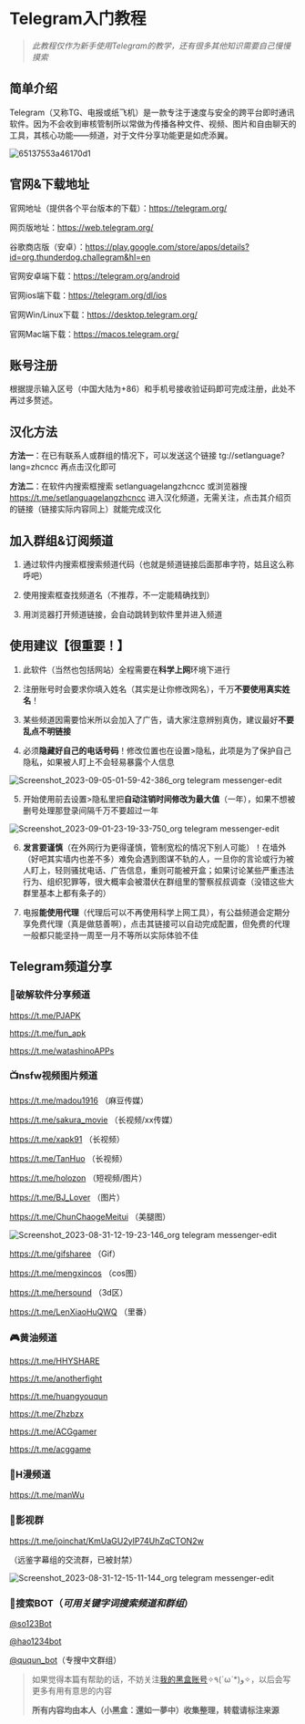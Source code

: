 # Telegram入门教程

>*此教程仅作为新手使用Telegram的教学，还有很多其他知识需要自己慢慢摸索*

## 简单介绍

Telegram（又称TG、电报或纸飞机）是一款专注于速度与安全的跨平台即时通讯软件。因为不会收到审核管制所以常做为传播各种文件、视频、图片和自由聊天的工具，其核心功能——频道，对于文件分享功能更是如虎添翼。

![65137553a46170d1](https://github.com/tuojiaxin/Telegram/assets/104051247/0fb945c0-2adf-4fab-bf0d-e035f8bac0e3)

## 官网&下载地址

官网地址（提供各个平台版本的下载）：https://telegram.org/

网页版地址：https://web.telegram.org/

谷歌商店版（安卓）：https://play.google.com/store/apps/details?id=org.thunderdog.challegram&hl=en

官网安卓端下载：https://telegram.org/android

官网ios端下载：https://telegram.org/dl/ios

官网Win/Linux下载：https://desktop.telegram.org/

官网Mac端下载：https://macos.telegram.org/

## 账号注册

根据提示输入区号（中国大陆为+86）和手机号接收验证码即可完成注册，此处不再过多赘述。

## 汉化方法
**方法一**：在已有联系人或群组的情况下，可以发送这个链接 tg://setlanguage?lang=zhcncc 再点击汉化即可

**方法二**：在软件内搜索框搜索 setlanguagelangzhcncc 或浏览器搜 https://t.me/setlanguagelangzhcncc 进入汉化频道，无需关注，点击其介绍页的链接（链接实际内容同上）就能完成汉化

## 加入群组&订阅频道
1. 通过软件内搜索框搜索频道代码（也就是频道链接后面那串字符，姑且这么称呼吧）

2. 使用搜索框查找频道名（不推荐，不一定能精确找到）

3. 用浏览器打开频道链接，会自动跳转到软件里并进入频道

## 使用建议【很重要！】
1. 此软件（当然也包括网站）全程需要在**科学上网**环境下进行

2. 注册账号时会要求你填入姓名（其实是让你修改网名），千万**不要使用真实姓名**！

3. 某些频道因需要恰米所以会加入了广告，请大家注意辨别真伪，建议最好**不要乱点不明链接**

4. 必须**隐藏好自己的电话号码**！修改位置也在设置>隐私，此项是为了保护自己隐私，如果被人盯上不会轻易暴露个人信息

![Screenshot_2023-09-05-01-59-42-386_org telegram messenger-edit](https://github.com/tuojiaxin/Telegram/assets/104051247/2c1235e0-e10e-4e62-a4be-fc087e8e348c)

5. 开始使用前去设置>隐私里把**自动注销时间修改为最大值**（一年），如果不想被删号处理那登录间隔千万不要超过一年

![Screenshot_2023-09-01-23-19-33-750_org telegram messenger-edit](https://github.com/tuojiaxin/Telegram/assets/104051247/84e1d094-e2f0-40bf-9d75-c61f0e6a2a77)

6. **发言要谨慎**（在外网行为更得谨慎，管制宽松的情况下别人可能）！在墙外（好吧其实墙内也差不多）难免会遇到图谋不轨的人，一旦你的言论或行为被人盯上，轻则骚扰电话、广告信息，重则可能被开盒；如果讨论某些严重违法行为、组织犯罪等，很大概率会被潜伏在群组里的警察叔叔调查（没错这些大群里基本上都有条子的）

7. 电报**能使用代理**（代理后可以不再使用科学上网工具），有公益频道会定期分享免费代理（真是做慈善啊），点击其链接可以自动完成配置，但免费的代理一般都只能坚持一周至一月不等所以实际体验不佳

## Telegram频道分享

### 💾破解软件分享频道

https://t.me/PJAPK

https://t.me/fun_apk

https://t.me/watashinoAPPs

### 📺nsfw视频图片频道

https://t.me/madou1916 （麻豆传媒）

https://t.me/sakura_movie （长视频/xx传媒）

https://t.me/xapk91 （长视频）

https://t.me/TanHuo （长视频）

https://t.me/holozon （短视频/图片）

https://t.me/BJ_Lover （图片）

https://t.me/ChunChaogeMeitui （美腿图）

![Screenshot_2023-08-31-12-19-23-146_org telegram messenger-edit](https://github.com/tuojiaxin/Telegram/assets/104051247/b7137dfa-59b5-4f55-8723-c64b54731015)

https://t.me/gifsharee （Gif）

https://t.me/mengxincos （cos图）

https://t.me/hersound （3d区）

https://t.me/LenXiaoHuQWQ （里番）

### 🎮黄油频道

https://t.me/HHYSHARE

https://t.me/anotherfight

https://t.me/huangyouqun

https://t.me/Zhzbzx

https://t.me/ACGgamer

https://t.me/acggame

### 📖H漫频道

https://t.me/manWu

### 🎥影视群

https://t.me/joinchat/KmUaGU2yIP74UhZqCTON2w

（远鉴字幕组的交流群，已被封禁）

![Screenshot_2023-08-31-12-15-11-144_org telegram messenger-edit](https://github.com/tuojiaxin/Telegram/assets/104051247/9590e259-9748-478f-8ce7-8f8c0e0c51a6)

### 🤖搜索BOT（*可用关键字词搜索频道和群组*）

[@so123Bot](https://t.me/So1234Bot)

[@hao1234bot](https://t.me/hao1234bot)

[@ququn_bot](https://t.me/ququn_bot)（专搜中文群组）

>如果觉得本篇有帮助的话，不妨关注[我的黑盒账号](https://www.xiaoheihe.cn/community/user/36272066/post_list)✧٩(ˊωˋ*)و✧，以后会写更多有用有意思的内容
>
>**所有内容均由本人（小黑盒：還如一夢中）收集整理，转载请标注来源**
